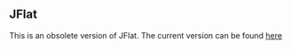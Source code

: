 ## JFlat

This is an obsolete version of JFlat. The current version can be found
 [here](https://github.com/algorythmist/jflat-core) 
